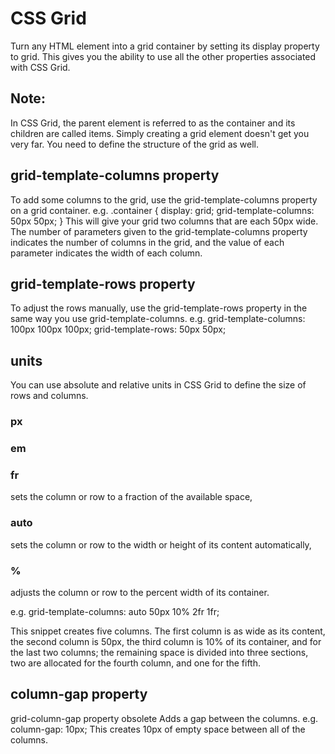 # CSS Grid
Turn any HTML element into a grid container by setting its display property to grid. This gives you the ability to use all the other properties associated with CSS Grid.

## Note:
In CSS Grid, the parent element is referred to as the container and its children are called items. Simply creating a grid element doesn't get you very far. You need to define the structure of the grid as well.

## grid-template-columns property
To add some columns to the grid, use the grid-template-columns property on a grid container.
e.g.
.container {
  display: grid;
  grid-template-columns: 50px 50px;
}
This will give your grid two columns that are each 50px wide. The number of parameters given to the grid-template-columns property indicates the number of columns in the grid, and the value of each parameter indicates the width of each column.

## grid-template-rows property
To adjust the rows manually, use the grid-template-rows property in the same way you use grid-template-columns.
e.g.
grid-template-columns: 100px 100px 100px;
grid-template-rows: 50px 50px;

## units
You can use absolute and relative units in CSS Grid to define the size of rows and columns. 

### px

### em

### fr
sets the column or row to a fraction of the available space,
### auto
sets the column or row to the width or height of its content automatically,

### %
adjusts the column or row to the percent width of its container.

e.g.
grid-template-columns: auto 50px 10% 2fr 1fr;

This snippet creates five columns. The first column is as wide as its content, the second column is 50px, the third column is 10% of its container, and for the last two columns; the remaining space is divided into three sections, two are allocated for the fourth column, and one for the fifth.

## column-gap property
grid-column-gap property obsolete
Adds a gap between the columns.
e.g.
column-gap: 10px;
This creates 10px of empty space between all of the columns.

